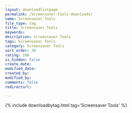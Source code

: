 ```yaml
---
layout: downloadlistpage
permalink: /Screensaver-Tools-downloads/
name: Screensaver Tools
file_type: tag
title: Screensaver Tools
keywords:
description: Screensaver Tools
tags: Screensaver Tools
category: Screensaver Tools
sort_order: 30
rating: 100
is_hidden: false
create_date:
modified_date:
created_by:
modified_by:
comments: false
redirecturl:

---
```

 {% include downloadbytag.html tag='Screensaver Tools' %}
